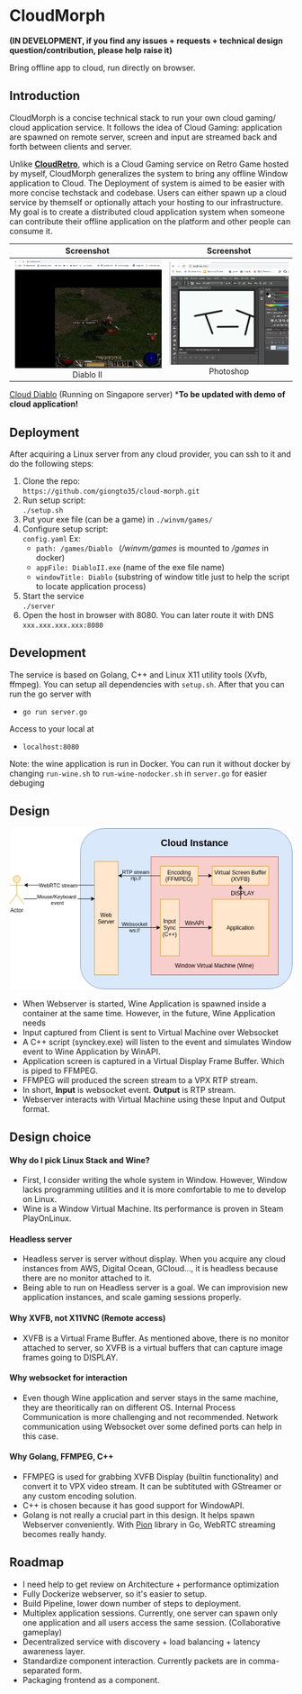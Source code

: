 # CloudMorph
**(IN DEVELOPMENT, if you find any issues + requests + technical design question/contribution, please help raise it)**

Bring offline app to cloud, run directly on browser. 

## Introduction
CloudMorph is a concise technical stack to run your own cloud gaming/ cloud application service. It follows the idea of Cloud Gaming: application are spawned on remote server, screen and input are streamed back and forth between clients and server.

Unlike **[CloudRetro](https://github.com/giongto35/cloud-game)**, which is a Cloud Gaming service on Retro Game hosted by myself, CloudMorph generalizes the system to bring any offline Window application to Cloud. The Deployment of system is aimed to be easier with more concise techstack and codebase. 
Users can either spawn up a cloud service by themself or optionally attach your hosting to our infrastructure. My goal is to create a distributed cloud application system when someone can contribute their offline application on the platform and other people can consume it.

|                       Screenshot                       |                        Screenshot                         |
| :----------------------------------------------------: | :-------------------------------------------------------: |
| ![screenshot](docs/img/screenshotDiablo.png) Diablo II | ![screenshot](docs/img/screenshotPhotoshop.png) Photoshop |


[Cloud Diablo](http://clouddiablo.com/) (Running on Singapore server)
***To be updated with demo of cloud application!**

## Deployment
After acquiring a Linux server from any cloud provider, you can ssh to it and do the following steps:
1) Clone the repo:  
`https://github.com/giongto35/cloud-morph.git` 
2) Run setup script:  
`./setup.sh`
3) Put your exe file (can be a game) in `./winvm/games/`
4) Configure setup script:  
`config.yaml`
Ex:  
    - `path: /games/Diablo ` (_/winvm/games_ is mounted to _/games_ in docker)
    - `appFile: DiabloII.exe` (name of the exe file name)
    - `windowTitle: Diablo` (substring of window title just to help the script to locate application process)
1) Start the service  
`./server`
6) Open the host in browser with 8080. You can later route it with DNS  
`xxx.xxx.xxx.xxx:8080`

## Development
The service is based on Golang, C++ and Linux X11 utility tools (Xvfb, ffmpeg).
You can setup all dependencies with `setup.sh`. After that you can run the go server with

- `go run server.go`

Access to your local at

- `localhost:8080`

Note: the wine application is run in Docker. You can run it without docker by changing `run-wine.sh` to `run-wine-nodocker.sh` in `server.go` for easier debuging

## Design 
![screenshot](docs/img/CloudUniverse.png)
- When Webserver is started, Wine Application is spawned inside a container at the same time. However, in the future, Wine Application needs 
- Input captured from Client is sent to Virtual Machine over Websocket
- A C++ script (synckey.exe) will listen to the event and simulates Window event to Wine Application by WinAPI.
- Application screen is captured in a Virtual Display Frame Buffer. Which is piped to FFMPEG.
- FFMPEG will produced the screen stream to a VPX RTP stream.
- In short, **Input** is websocket event. **Output** is RTP stream.
- Webserver interacts with Virtual Machine using these Input and Output format.


## Design choice
#### Why do I pick Linux Stack and Wine?
- First, I consider writing the whole system in Window. However, Window lacks programming utilities and it is more comfortable to me to develop on Linux.
- Wine is a Window Virtual Machine. Its performance is proven in Steam PlayOnLinux.

#### Headless server
- Headless server is server without display. When you acquire any cloud instances from AWS, Digital Ocean, GCloud..., it is headless because there are no monitor attached to it.
- Being able to run on Headless server is a goal. We can improvision new application instances, and scale gaming sessions properly.

#### Why XVFB, not X11VNC (Remote access)
- XVFB is a Virtual Frame Buffer. As mentioned above, there is no monitor attached to server, so XVFB is a virtual buffers that can capture image frames going to DISPLAY.

#### Why websocket for interaction
- Even though Wine application and server stays in the same machine, they are theoritically ran on different OS. Internal Process Communication is more challenging and not recommended. Network communication using Websocket over some defined ports can help in this case.

#### Why Golang, FFMPEG, C++
- FFMPEG is used for grabbing XVFB Display (builtin functionality) and convert it to VPX video stream. It can be subtituted with GStreamer or any custom encoding solution.
- C++ is chosen because it has good support for WindowAPI.
- Golang is not really a crucial part in this design. It helps spawn Webserver conveniently. With [Pion](https://github.com/pion/webrtc/) library in Go, WebRTC streaming becomes really handy.

## Roadmap
- I need help to get review on Architecture + performance optimization
- Fully Dockerize webserver, so it's easier to setup.
- Build Pipeline, lower down number of steps to deployment.
- Multiplex application sessions. Currently, one server can spawn only one application and all users access the same session. (Collaborative gameplay)
- Decentralized service with discovery + load balancing + latency awareness layer.
- Standardize component interaction. Currently packets are in comma-separated form.
- Packaging frontend as a component.
